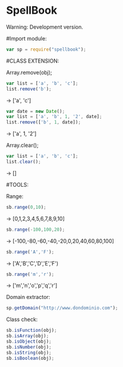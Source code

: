 # SpellBook
Warning: Development version.

#Import module:
```javascript
var sp = require("spellbook");
```

#CLASS EXTENSION:

Array.remove(obj);

```javascript
var list = ['a', 'b', 'c'];
list.remove('b');
```
-> ['a', 'c']

```javascript
var date = new Date();
var list = ['a', 'b', 1, '2', date];
list.remove(['b', 1, date]);
```
-> ['a', 1, '2']


Array.clear();
```javascript
var list = ['a', 'b', 'c'];
list.clear();
```
-> []

#TOOLS:

Range:
```javascript
sb.range(0,10);
```
-> [0,1,2,3,4,5,6,7,8,9,10]
```javascript
sb.range(-100,100,20);
```
-> [-100,-80,-60,-40,-20,0,20,40,60,80,100]
```javascript
sb.range('A','F');
```
-> ['A','B','C','D','E','F')
```javascript
sb.range('m','r');
```
-> ['m','n','o','p','q','r']


Domain extractor:
```javascript
sp.getDomain("http://www.dondominio.com");

```

Class check:
```javascript
sb.isFunction(obj);
sb.isArray(obj);
sb.isObject(obj);
sb.isNumber(obj);
sb.isString(obj);
sb.isBoolean(obj);
```
